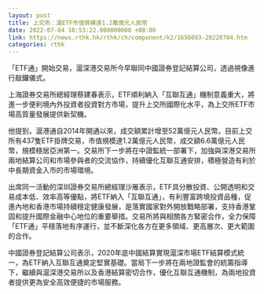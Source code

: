 ```yaml
---
layout: post
title: 上交所：滬ETF市值規模達1.2萬億元人民幣
date: 2022-07-04 10:53:22.000000000 +08:00
link: https://news.rthk.hk/rthk/ch/component/k2/1656083-20220704.htm
categories: rthk
---
```


「ETF通」開始交易，滬深港交易所今早聯同中國證券登記結算公司，透過視像進行敲鑼儀式。

上海證券交易所總經理蔡建春表示，ETF順利納入「互聯互通」機制意義重大，將進一步便利境內外投資者投資對方市場，提升上交所國際化水平，為上交所ETF市場高質量發展提供新契機。

他提到，滬港通自2014年開通以來，成交額累計增至52萬億元人民幣。目前上交所有437隻ETF掛牌交易，市值規模達1.2萬億元人民幣，成交額6.6萬億元人民幣，規模穩居亞洲第一。交易所下一步將在中證監統一部署下，加強與深港交易所兩地結算公司和市場參與者的交流協作，持續優化互聯互通安排，積極營造有利於中長期資金入市的市場環境。

出席同一活動的深圳證券交易所總經理沙雁表示，ETF具分散投資、公開透明和交易成本低、效率高等優點，將ETF納入「互聯互通」，有利豐富跨境投資品種，促進內地和香港市場持續穩定健康發展，是落實國家對外開放戰略部署，支持香港鞏固和提升國際金融中心地位的重要舉措。交易所將與相關各方緊密合作，全力保障「ETF通」平穩落地有序運行，並不斷深化各方在更多領域、更高層次、更大範圍的合作。

中國證券登記結算公司表示，2020年底中國結算實現滬深市場ETF結算模式統一，為ETF納入互聯互通奠定堅實基礎。當局下一步將在兩地證監會的統籌指導下，繼續與滬深港交易所以及香港結算密切合作，優化互聯互通機制，為兩地投資者提供更為安全高效便捷的市場服務。
